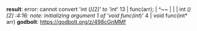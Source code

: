 **result**:
error: cannot convert 'int (*)[2]' to 'int*'
   13 |     func(arr);
      |          ^~~
      |          |
      |          int (*)[2]
<source>:4:16: note:   initializing argument 1 of 'void func(int*)'
    4 | void func(int* arr)
**godbolt**: https://godbolt.org/z/498cGnMMf